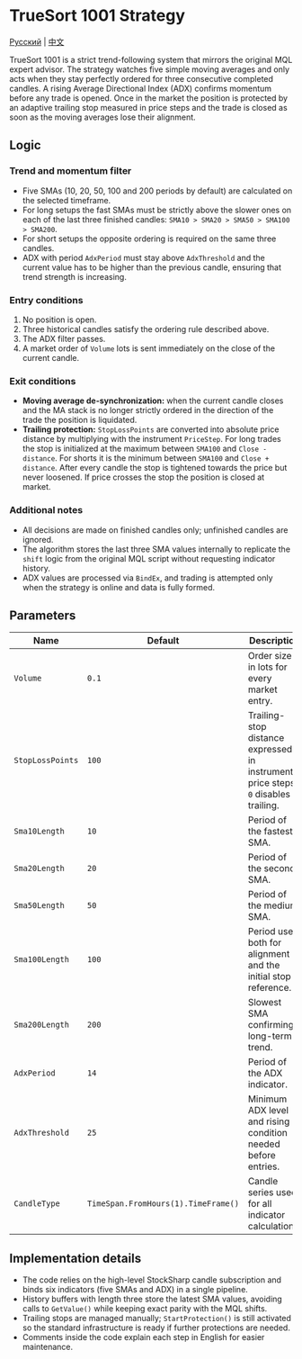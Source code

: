# TrueSort 1001 Strategy
[Русский](README_ru.md) | [中文](README_cn.md)

TrueSort 1001 is a strict trend-following system that mirrors the original MQL expert advisor. The strategy watches five simple moving averages and only acts when they stay perfectly ordered for three consecutive completed candles. A rising Average Directional Index (ADX) confirms momentum before any trade is opened. Once in the market the position is protected by an adaptive trailing stop measured in price steps and the trade is closed as soon as the moving averages lose their alignment.

## Logic

### Trend and momentum filter
- Five SMAs (10, 20, 50, 100 and 200 periods by default) are calculated on the selected timeframe.
- For long setups the fast SMAs must be strictly above the slower ones on each of the last three finished candles: `SMA10 > SMA20 > SMA50 > SMA100 > SMA200`.
- For short setups the opposite ordering is required on the same three candles.
- ADX with period `AdxPeriod` must stay above `AdxThreshold` and the current value has to be higher than the previous candle, ensuring that trend strength is increasing.

### Entry conditions
1. No position is open.
2. Three historical candles satisfy the ordering rule described above.
3. The ADX filter passes.
4. A market order of `Volume` lots is sent immediately on the close of the current candle.

### Exit conditions
- **Moving average de-synchronization:** when the current candle closes and the MA stack is no longer strictly ordered in the direction of the trade the position is liquidated.
- **Trailing protection:** `StopLossPoints` are converted into absolute price distance by multiplying with the instrument `PriceStep`. For long trades the stop is initialized at the maximum between `SMA100` and `Close - distance`. For shorts it is the minimum between `SMA100` and `Close + distance`. After every candle the stop is tightened towards the price but never loosened. If price crosses the stop the position is closed at market.

### Additional notes
- All decisions are made on finished candles only; unfinished candles are ignored.
- The algorithm stores the last three SMA values internally to replicate the `shift` logic from the original MQL script without requesting indicator history.
- ADX values are processed via `BindEx`, and trading is attempted only when the strategy is online and data is fully formed.

## Parameters
| Name | Default | Description |
| --- | --- | --- |
| `Volume` | `0.1` | Order size in lots for every market entry. |
| `StopLossPoints` | `100` | Trailing-stop distance expressed in instrument price steps. `0` disables trailing. |
| `Sma10Length` | `10` | Period of the fastest SMA. |
| `Sma20Length` | `20` | Period of the second SMA. |
| `Sma50Length` | `50` | Period of the medium SMA. |
| `Sma100Length` | `100` | Period used both for alignment and the initial stop reference. |
| `Sma200Length` | `200` | Slowest SMA confirming long-term trend. |
| `AdxPeriod` | `14` | Period of the ADX indicator. |
| `AdxThreshold` | `25` | Minimum ADX level and rising condition needed before entries. |
| `CandleType` | `TimeSpan.FromHours(1).TimeFrame()` | Candle series used for all indicator calculations. |

## Implementation details
- The code relies on the high-level StockSharp candle subscription and binds six indicators (five SMAs and ADX) in a single pipeline.
- History buffers with length three store the latest SMA values, avoiding calls to `GetValue()` while keeping exact parity with the MQL shifts.
- Trailing stops are managed manually; `StartProtection()` is still activated so the standard infrastructure is ready if further protections are needed.
- Comments inside the code explain each step in English for easier maintenance.
